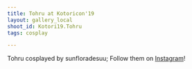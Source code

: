 ```yaml
---
title: Tohru at Kotoricon'19
layout: gallery_local
shoot_id: Kotori19.Tohru
tags: cosplay

---
```


Tohru cosplayed by sunfloradesuu; Follow them on [Instagram](https://www.instagram.com/sunfloradesuu)!

